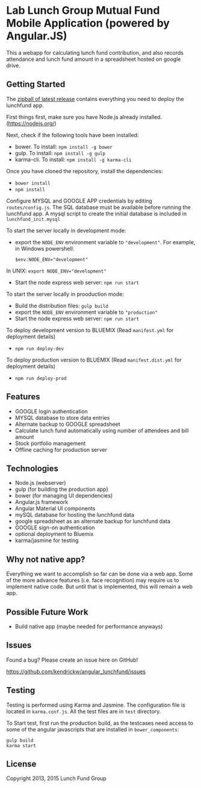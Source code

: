 Lab Lunch Group Mutual Fund Mobile Application (powered by Angular.JS)
======================================================================

This a webapp for calculating lunch fund contribution, and also records attendance and lunch fund amount in a spreadsheet hosted on google drive.

Getting Started
---------------

The [zipball of latest release](https://github.com/kendrickw/angular_lunchfund/archive/master.zip) contains everything you need to deploy the lunchfund app.

First things first, make sure you have Node.js already installed. (https://nodejs.org/)

Next, check if the following tools have been installed:
* bower.  To install: `npm install -g bower`
* gulp.  To install: `npm install -g gulp`
* karma-cli.  To install: `npm install -g karma-cli`

Once you have cloned the repository, install the dependencies:
* `bower install`
* `npm install`

Configure MYSQL and GOOGLE APP credentials by editing `routes/config.js`.  The SQL database must be available before running the lunchfund app.  A mysql script to create the initial database is included in `lunchfund_init.mysql`

To start the server locally in development mode:
* export the `NODE_ENV` environment variable to `"development"`.
For example, in Windows powershell:
    ```
    $env:NODE_ENV="development"
    ```
In UNIX:
    ```
    export NODE_ENV="development"
    ```
* Start the node express web server: `npm run start`

To start the server locally in prooduction mode:
* Build the distribution files: `gulp build`
* export the `NODE_ENV` environment variable to `"production"`
* Start the node express web server: `npm run start`

To deploy development version to BLUEMIX (Read `manifest.yml` for deployment details)
* `npm run deploy-dev`

To deploy production version to BLUEMIX (Read `manifest.dist.yml` for deployment details)
* `npm run deploy-prod`

Features
--------

* GOOGLE login authentication
* MYSQL database to store data entries
* Alternate backup to GOOGLE spreadsheet
* Calculate lunch fund automatically using number of attendees and bill amount
* Stock portfolio management
* Offline caching for production server

Technologies
------------
* Node.js (webserver)
* gulp (for building the production app)
* bower (for managing UI dependencies)
* Angular.js framework
* Angular Material UI components
* mySQL database for hosting the lunchfund data
* google spreadsheet as an alternate backup for lunchfund data
* GOOGLE sign-on authentication
* optional deployment to Bluemix
* karma/jasmine for testing

Why not native app?
-------------------

Everything we want to accomplish so far can be done via a web app.  Some of the more advance features (i.e. face recognition) may require us to implement native code.  But until that is implemented, this will remain a web app.

Possible Future Work
--------------------

* Build native app (maybe needed for performance anyways)

Issues
------

Found a bug? Please create an issue here on GitHub!

https://github.com/kendrickw/angular_lunchfund/issues

Testing
-------

Testing is performed using Karma and Jasmine.  The configuration file is located in `karma.conf.js`.
All the test files are in `test` directory.

To Start test, first run the production build, as the testcases need access to some of the angular javascripts that are installed in `bower_components`:
```
gulp build
karma start
```

License
-------

Copyright 2013, 2015 Lunch Fund Group